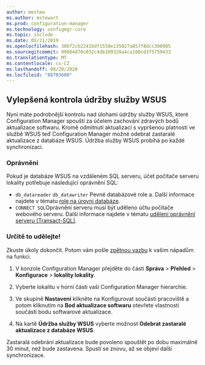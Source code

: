 ```yaml
---
author: mestew
ms.author: mstewart
ms.prod: configuration-manager
ms.technology: configmgr-core
ms.topic: include
ms.date: 05/21/2019
ms.openlocfilehash: 30bf2cb2241bdf1558e135027a857f8dcc300985
ms.sourcegitcommit: 99084d70c032c4db109328a4ca100cd3f5759433
ms.translationtype: MT
ms.contentlocale: cs-CZ
ms.lasthandoff: 08/20/2020
ms.locfileid: "88703680"
---
```

## <a name="improved-control-over-wsus-maintenance"></a>Vylepšená kontrola údržby služby WSUS
<!--41101009-->

Nyní máte podrobnější kontrolu nad úlohami údržby služby WSUS, které Configuration Manager spouští za účelem zachování zdravých bodů aktualizace softwaru. Kromě odmítnutí aktualizací s vypršenou platností ve službě WSUS teď Configuration Manager možné odebrat zastaralé aktualizace z databáze WSUS. Údržba služby WSUS probíhá po každé synchronizaci.

### <a name="permissions"></a>Oprávnění

Pokud je databáze WSUS na vzdáleném SQL serveru, účet počítače serveru lokality potřebuje následující oprávnění SQL:

- `db_datareader` `db_datawriter` Pevné databázové role a. Další informace najdete v tématu [role na úrovni databáze](/sql/relational-databases/security/authentication-access/database-level-roles?view=sql-server-2017#fixed-database-roles).
- `CONNECT SQL`Oprávnění serveru musí být uděleno účtu počítače webového serveru. Další informace najdete v tématu [udělení oprávnění serveru (Transact-SQL)](/sql/t-sql/statements/grant-server-permissions-transact-sql?view=sql-server-2017).


### <a name="try-it-out"></a>Určitě to udělejte!

Zkuste úkoly dokončit. Potom vám pošle [zpětnou vazbu](../../../../understand/find-help.md#product-feedback) k vašim nápadům na funkci.

1. V konzole Configuration Manager přejděte do části **Správa**  >  **Přehled**  >  **Konfigurace**  >  **lokality lokality**.

2. Vyberte lokalitu v horní části vaší Configuration Manager hierarchie.

3. Ve skupině **Nastavení** klikněte na Konfigurovat součásti pracoviště a potom kliknutím na **Bod aktualizace softwaru** otevřete vlastnosti součásti bodu softwarové aktualizace.

4. Na kartě **Údržba služby WSUS** vyberte možnost **Odebrat zastaralé aktualizace z databáze WSUS**.

Zastaralá odebrání aktualizace bude povoleno spouštět po dobu maximálně 30 minut, než bude zastavena. Spustí se znovu, až se objeví další synchronizace.